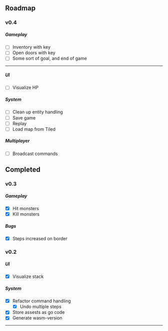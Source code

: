 

## Roadmap

### v0.4

##### Gameplay
* [ ] Inventory with key
* [ ] Open doors with key
* [ ] Some sort of goal, and end of game

---

##### UI
* [ ] Visualize HP

##### System
* [ ] Clean up entity handling
* [ ] Save game
* [ ] Replay
* [ ] Load map from Tiled

##### Multiplayer
* [ ] Broadcast commands

## Completed

### v0.3

##### Gameplay
* [x] Hit monsters
* [x] Kill monsters

##### Bugs
* [x] Steps increased on border


### v0.2

##### UI
* [x] Visualize stack

##### System

* [x] Refactor command handling
  * [x] Undo multiple steps
* [x] Store assests as go code
* [x] Generate wasm-version

---